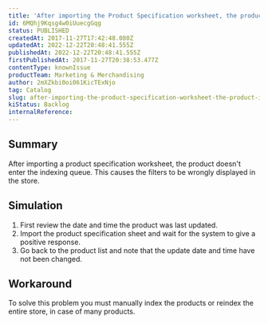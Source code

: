 ```yaml
---
title: 'After importing the Product Specification worksheet, the product is not indexed'
id: 6MQhj9Kqsg4w0iUuecgGqg
status: PUBLISHED
createdAt: 2017-11-27T17:42:48.080Z
updatedAt: 2022-12-22T20:48:41.555Z
publishedAt: 2022-12-22T20:48:41.555Z
firstPublishedAt: 2017-11-27T20:38:53.477Z
contentType: knownIssue
productTeam: Marketing & Merchandising
author: 2mXZkbi0oi061KicTExNjo
tag: Catalog
slug: after-importing-the-product-specification-worksheet-the-product-is-not-indexed
kiStatus: Backlog
internalReference: 
---
```


## Summary

After importing a product specification worksheet, the product doesn't enter the indexing queue. This causes the filters to be wrongly displayed in the store.

## Simulation

1. First review the date and time the product was last updated.
2. Import the product specification sheet and wait for the system to give a positive response.
3. Go back to the product list and note that the update date and time have not been changed.

## Workaround

To solve this problem you must manually index the products or reindex the entire store, in case of many products.

